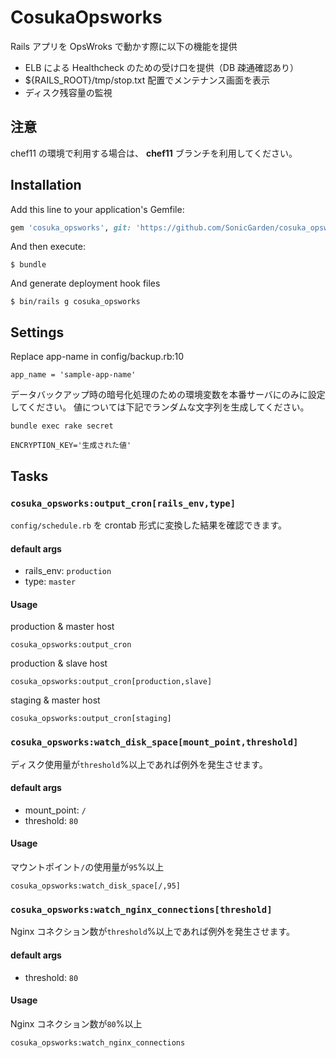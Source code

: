 # CosukaOpsworks

Rails アプリを OpsWroks で動かす際に以下の機能を提供

- ELB による Healthcheck のための受け口を提供（DB 疎通確認あり）
- \${RAILS_ROOT}/tmp/stop.txt 配置でメンテナンス画面を表示
- ディスク残容量の監視

## 注意

chef11 の環境で利用する場合は、 **chef11** ブランチを利用してください。

## Installation

Add this line to your application's Gemfile:

```ruby
gem 'cosuka_opsworks', git: 'https://github.com/SonicGarden/cosuka_opsworks.git'
```

And then execute:

    $ bundle

And generate deployment hook files

    $ bin/rails g cosuka_opsworks

## Settings

Replace app-name in config/backup.rb:10

    app_name = 'sample-app-name'

データバックアップ時の暗号化処理のための環境変数を本番サーバにのみに設定してください。
値については下記でランダムな文字列を生成してください。

```
bundle exec rake secret
```

    ENCRYPTION_KEY='生成された値'

## Tasks

### `cosuka_opsworks:output_cron[rails_env,type]`

`config/schedule.rb` を crontab 形式に変換した結果を確認できます。

#### default args

- rails_env: `production`
- type: `master`

#### Usage

production & master host

```
cosuka_opsworks:output_cron
```

production & slave host

```
cosuka_opsworks:output_cron[production,slave]
```

staging & master host

```
cosuka_opsworks:output_cron[staging]
```

### `cosuka_opsworks:watch_disk_space[mount_point,threshold]`

ディスク使用量が`threshold`%以上であれば例外を発生させます。

#### default args

- mount_point: `/`
- threshold: `80`

#### Usage

マウントポイント`/`の使用量が`95`%以上

```
cosuka_opsworks:watch_disk_space[/,95]
```

### `cosuka_opsworks:watch_nginx_connections[threshold]`

Nginx コネクション数が`threshold`%以上であれば例外を発生させます。

#### default args

- threshold: `80`

#### Usage

Nginx コネクション数が`80`%以上

```
cosuka_opsworks:watch_nginx_connections
```
